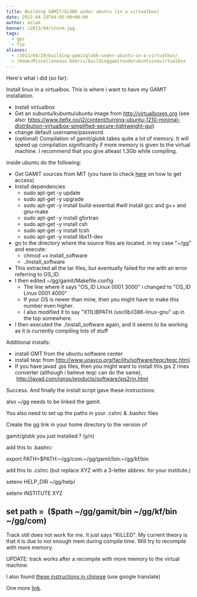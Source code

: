 ```yaml
---
title: Building GAMIT/GLOBK under ubuntu (in a virtualbox)
date: 2013-04-19T04:05:00+00:00
author: aslak
banner: /2013/04/storm.jpg
tags:
  - gps
  - Tip
aliases:
  - /2013/04/19/building-gamitglobk-under-ubuntu-in-a-virtualbox/
  - /Home/Miscellaneous-Debris/buildinggamitunderubuntuinavirtualbox
---
```


Here's what i did (so far):
<!--more-->
  
Install linux in a virtualbox. This is where i want to have my GAMIT installation.

  * Install virtualbox
  * Get an xubuntu/kubuntu/ubuntu image from <http://virtualboxes.org> (see also: <https://www.itefix.no/i2/content/turning-ubuntu-1210-minimal-distribution-virtualbox-simplified-secure-lightweight-gui>)
  * change default username/password.
  * (optional) Compilation of gamit/globk takes quite a lot of memory. It will speed up compilation significantly if more memory is given to the virtual machine. I recommend that you give atleast 1.3Gb while compiling.

inside ubuntu do the following:

  * Get GAMIT sources from MIT (you have to check [here](http://www-gpsg.mit.edu/~simon/gtgk/) on how to get access)
  * Install dependencies
      * sudo apt-get -y update
      * sudo apt-get -y upgrade
      * sudo apt-get -y install build-essential #will install gcc and g++ and gnu-make
      * sudo apt-get -y install gfortran
      * sudo apt-get -y install csh
      * sudo apt-get -y install tcsh
      * sudo apt-get -y install libx11-dev
  * go to the directory where the source files are located. in my case "~/gg" and execute:
      * chmod +x install_software
      * ./install_software
  * This extracted all the tar files, but eventually failed for me with an error referring to OS_ID.
  * I then edited ~/gg/gamit/Makefile.config
      * The line where it says "OS\_ID Linux 0001 3000" i changed to "OS\_ID Linux 0001 4000"
      * If your OS is newer than mine, then you might have to make this number even higher.
      * I also modified it to say "X11LIBPATH /usr/lib/i386-linux-gnu" up in the top somewhere.
  * I then executed the ./install_software again, and it seems to be working as it is currently compiling lots of stuff

Additional installs:

  * install GMT from the ubuntu software center
  * install teqc from <http://www.unavco.org/facility/software/teqc/teqc.html>.
  * If you have javad .jps files, then you might want to install this jps 2 rinex converter (although i believe teqc can do the same),  <http://javad.com/jgnss/products/software/jps2rin.html>

Success. And finally the install script gave these instructions:

also ~/gg needs to be linked the gamit.

You also need to set up the paths in your .cshrc & .bashrc files

Create the gg link in your home directory to the version of

gamit/globk you just installed ? (y/n)

add this to .bashrc:

export PATH=$PATH:~/gg/com:~/gg/gamit/bin:~/gg/kf/bin

add this to .cshrc (but replace XYZ with a 3-letter abbrev. for your institute.)

setenv HELP_DIR ~/gg/help/

setenv INSTITUTE XYZ

## set path =  ($path ~/gg/gamit/bin ~/gg/kf/bin ~/gg/com)

Track still does not work for me. It just says "KILLED". My current theory is that it is due to not enough mem during compile time. Will try to recompile with more memory.

UPDATE: track works after a recompile with more memory to the virtual machine.

I also found [these instructions in chinese](http://www.linuxidc.com/Linux/2012-07/65433.htm) (use google translate)

One more [link](http://en.cnki.com.cn/Article_en/CJFDTOTAL-QUDW200905015.htm).
